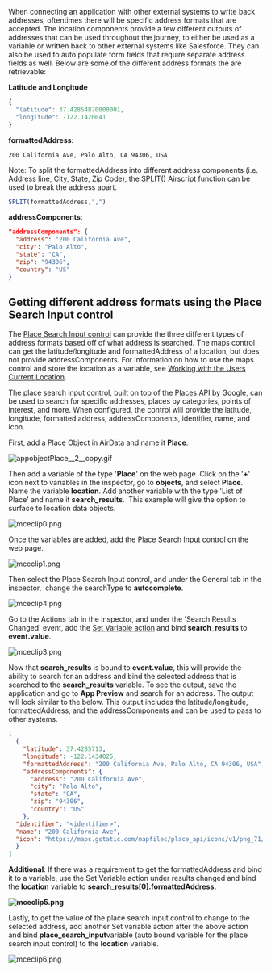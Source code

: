 When connecting an application with other external systems to write back addresses, oftentimes there will be specific address formats that are accepted. The location components provide a few different outputs of addresses that can be used throughout the journey, to either be used as a variable or written back to other external systems like Salesforce. They can also be used to auto populate form fields that require separate address fields as well. Below are some of the different address formats the are retrievable:


**Latitude and Longitude**



```javascript Airscript
{   
  "latitude": 37.42854870000001,   
  "longitude": -122.1420041   
}
```

**formattedAddress**:



```
200 California Ave, Palo Alto, CA 94306, USA
```

Note: To split the formattedAddress into different address components (i.e. Address line, City, State, Zip Code), the [SPLIT()](https://support.airkit.com/reference/split) Airscript function can be used to break the address apart. 



```javascript Airscript
SPLIT(formattedAddress,",")
```

**addressComponents**:



```json Airscript
"addressComponents": {   
  "address": "200 California Ave",   
  "city": "Palo Alto",   
  "state": "CA",   
  "zip": "94306",   
  "country": "US"   
}
```

Getting different address formats using the Place Search Input control
----------------------------------------------------------------------


The [Place Search Input control](https://support.airkit.com/reference/place-search-input-web-control) can provide the three different types of address formats based off of what address is searched. The maps control can get the latitude/longitude and formattedAddress of a location, but does not provide addressComponents. For information on how to use the maps control and store the location as a variable, see [Working with the Users Current Location](https://support.airkit.com/docs/working-with-the-users-current-location). 


The place search input control, built on top of the [Places API](https://developers.google.com/maps/documentation/places/web-service/search) by Google, can be used to search for specific addresses, places by categories, points of interest, and more. When configured, the control will provide the latitude, longitude, formatted address, addressComponents, identifier, name, and icon.


First, add a Place Object in AirData and name it **Place**.  


![appobjectPlace__2__copy.gif](https://a01-support.airkit.com/working-with-different-address-formats/appobjectPlace%20(2)%20copy.gif)


Then add a variable of the type '**Place**' on the web page. Click on the '**+**' icon next to variables in the inspector, go to **objects**, and select **Place**. Name the variable **location**. Add another variable with the type 'List of Place' and name it **search_results**.  This example will give the option to surface to location data objects.


![mceclip0.png](https://a01-support.airkit.com/working-with-different-address-formats/mceclip0.png)


Once the variables are added, add the Place Search Input control on the web page. 


![mceclip1.png](https://a01-support.airkit.com/working-with-different-address-formats/mceclip1.png)


Then select the Place Search Input control, and under the General tab in the inspector,  change the searchType to **autocomplete**. 


![mceclip4.png](https://a01-support.airkit.com/working-with-different-address-formats/mceclip4.png)


Go to the Actions tab in the inspector, and under the 'Search Results Changed' event, add the [Set Variable action](https://support.airkit.com/reference/the-set-variable-action) and bind **search_results** to **event.value**. 


![mceclip3.png](https://a01-support.airkit.com/working-with-different-address-formats/mceclip3.png)


Now that **search_results** is bound to **event.value**, this will provide the ability to search for an address and bind the selected address that is searched to the **search_results** variable. To see the output, save the application and go to **App Preview** and search for an address. The output will look similar to the below. This output includes the latitude/longitude, formattedAddress, and the addressComponents and can be used to pass to other systems. 



```json Airscript
[  
  {  
    "latitude": 37.4285713,  
    "longitude": -122.1434025,  
    "formattedAddress": "200 California Ave, Palo Alto, CA 94306, USA",  
    "addressComponents": {  
      "address": "200 California Ave",  
      "city": "Palo Alto",  
      "state": "CA",  
      "zip": "94306",  
      "country": "US"  
    },  
  "identifier": "<identifier>",  
  "name": "200 California Ave",  
  "icon": "https://maps.gstatic.com/mapfiles/place_api/icons/v1/png_71/geocode-71.png"  
  }  
] 
```

**Additional**: If there was a requirement to get the formattedAddress and bind it to a variable, use the Set Variable action under results changed and bind the **location** variable to **search_results[0].formattedAddress.**


**![mceclip5.png](./assets_v1714/working-with-different-address-formats-v1714-0.png)**


Lastly, to get the value of the place search input control to change to the selected address, add another Set variable action after the above action and bind **place_search_input**variable (auto bound variable for the place search input control) to the **location** variable. 


![mceclip6.png](./assets_v1714/working-with-different-address-formats-v1714-1.png)